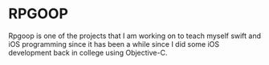RPGOOP
======

Rpgoop is one of the projects that I am working on to teach myself swift and iOS programming since it has been a while since I did some iOS development back in college using Objective-C.
